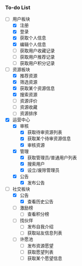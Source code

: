 ### To-do List
- [ ] 用户板块
  - [x] 注册
  - [x] 登录
  - [x] 获取个人信息
  - [x] 编辑个人信息
  - [ ] 获取用户收藏记录
  - [ ] 获取用户推荐记录
  - [ ] 获取用户积分记录
  
- [ ] 资源板块
  - [x] 推荐资源
  - [x] 筛选资源
  - [x] 获取某个资源信息
  - [x] 搜索资源
  - [ ] 资源评价
  - [ ] 资源收藏
  - [ ] 资源排序
  
- [x] 运营中心
  - [x] 审核
    - [x] 获取待审资源列表
    - [x] 获取某个待审资源信息
    - [x] 审核资源
  - [x] 管理
    - [x] 获取管理员/普通用户列表
    - [x] 搜索用户
    - [x] 设立/废除管理员
  - [x] 公告
    - [x] 发布公告
  
- [ ] 社交板块
  - [x] 公告
    - [x] 查看历史公告
  - [ ] 激励榜
    - [ ] 查看积分榜
  - [ ] 找伙伴
    - [ ] 发布自我介绍
    - [ ] 获取站友信息列表
  - [ ] 许愿池
    - [ ] 发布资源愿望
    - [ ] 获取愿望列表
    - [ ] 获取某个愿望信息